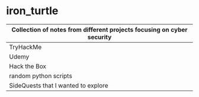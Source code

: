 # iron_turtle

| **Collection of notes from different projects focusing on cyber security** |
|----------------------|
| TryHackMe|
| Udemy |
| Hack the Box |
| random python scripts |
| SideQuests that I wanted to explore |
